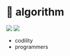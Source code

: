# 👋 algorithm

<p>
  <img src="https://img.shields.io/badge/JAVA-007396?style=flat&logo=java&logoColor=white">
  <img src="https://img.shields.io/badge/Github-181717?style=flat&logo=Github&logoColor=white">
</p>

- codility
- programmers

